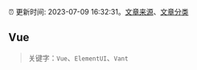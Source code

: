 :alarm_clock: 更新时间: 2023-07-09 16:32:31。[文章来源](/README.md)、[文章分类](/TAGS.md)

## Vue


> 关键字：`Vue`、`ElementUI`、`Vant`



